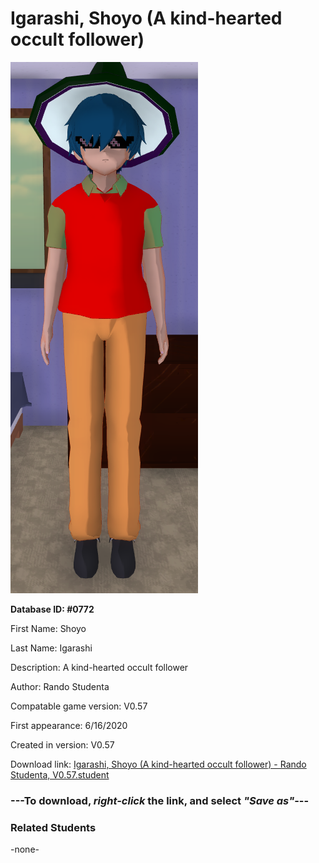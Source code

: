 # Igarashi, Shoyo (A kind-hearted occult follower)

<img src="../../Files/Images/Igarashi, Shoyo (A kind-hearted occult follower).png" title="Igarashi, Shoyo (A kind-hearted occult follower) - Rando Studenta, V0.57">

**Database ID: #0772**

First Name: Shoyo

Last Name: Igarashi

Description: A kind-hearted occult follower

Author: Rando Studenta

Compatable game version: V0.57

First appearance: 6/16/2020

Created in version: V0.57

Download link: <a href="https://raw.githubusercontent.com/Arbiter1223/Daigaku-Gurashi-Custom-Students/master/Files/Student%20Files/Igarashi%2C%20Shoyo%20(A%20kind-hearted%20occult%20follower)%20-%20Rando%20Studenta%2C%20V0.57.student">Igarashi, Shoyo (A kind-hearted occult follower) - Rando Studenta, V0.57.student</a>

### ---**To download, _right-click_ the link, and select _"Save as"_**---

### Related Students

-none-
